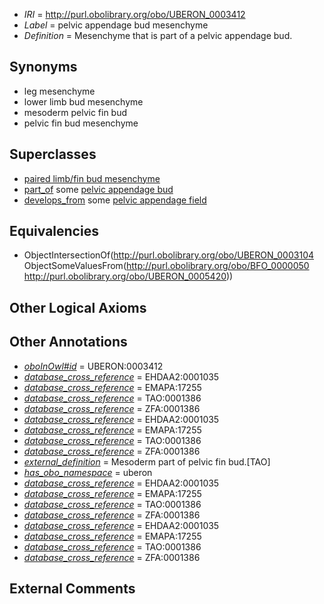  * *IRI* = http://purl.obolibrary.org/obo/UBERON_0003412
 * *Label* = pelvic appendage bud mesenchyme
 * *Definition* = Mesenchyme that is part of a pelvic appendage bud.

## Synonyms

 * leg mesenchyme
 * lower limb bud mesenchyme
 * mesoderm pelvic fin bud
 * pelvic fin bud mesenchyme

## Superclasses

 * [paired limb/fin bud mesenchyme](../../UBERON/29/UBERON_0010329.md)
 * [part_of](../../BFO/50/BFO_0000050.md) some [pelvic appendage bud](../../UBERON/20/UBERON_0005420.md)
 * [develops_from](../../RO/02/RO_0002202.md) some [pelvic appendage field](../../UBERON/30/UBERON_0005730.md)

## Equivalencies

 * ObjectIntersectionOf(<http://purl.obolibrary.org/obo/UBERON_0003104> ObjectSomeValuesFrom(<http://purl.obolibrary.org/obo/BFO_0000050> <http://purl.obolibrary.org/obo/UBERON_0005420>))

## Other Logical Axioms


## Other Annotations

 * *[oboInOwl#id](../../id/oboInOwl#id.md)* = UBERON:0003412
 * *[database_cross_reference](../../ef/oboInOwl#hasDbXref.md)* = EHDAA2:0001035
 * *[database_cross_reference](../../ef/oboInOwl#hasDbXref.md)* = EMAPA:17255
 * *[database_cross_reference](../../ef/oboInOwl#hasDbXref.md)* = TAO:0001386
 * *[database_cross_reference](../../ef/oboInOwl#hasDbXref.md)* = ZFA:0001386
 * *[database_cross_reference](../../ef/oboInOwl#hasDbXref.md)* = EHDAA2:0001035
 * *[database_cross_reference](../../ef/oboInOwl#hasDbXref.md)* = EMAPA:17255
 * *[database_cross_reference](../../ef/oboInOwl#hasDbXref.md)* = TAO:0001386
 * *[database_cross_reference](../../ef/oboInOwl#hasDbXref.md)* = ZFA:0001386
 * *[external_definition](../../UBPROP/01/UBPROP_0000001.md)* = Mesoderm part of pelvic fin bud.[TAO]
 * *[has_obo_namespace](../../ce/oboInOwl#hasOBONamespace.md)* = uberon
 * *[database_cross_reference](../../ef/oboInOwl#hasDbXref.md)* = EHDAA2:0001035
 * *[database_cross_reference](../../ef/oboInOwl#hasDbXref.md)* = EMAPA:17255
 * *[database_cross_reference](../../ef/oboInOwl#hasDbXref.md)* = TAO:0001386
 * *[database_cross_reference](../../ef/oboInOwl#hasDbXref.md)* = ZFA:0001386
 * *[database_cross_reference](../../ef/oboInOwl#hasDbXref.md)* = EHDAA2:0001035
 * *[database_cross_reference](../../ef/oboInOwl#hasDbXref.md)* = EMAPA:17255
 * *[database_cross_reference](../../ef/oboInOwl#hasDbXref.md)* = TAO:0001386
 * *[database_cross_reference](../../ef/oboInOwl#hasDbXref.md)* = ZFA:0001386

## External Comments

